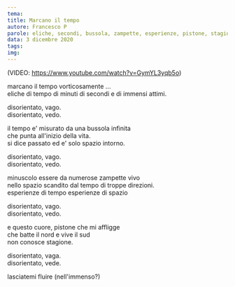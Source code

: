```yaml
---
tema:
title: Marcano il tempo
autore: Francesco P
parole: eliche, secondi, bussola, zampette, esperienze, pistone, stagione, fluire
data: 3 dicembre 2020
tags: 
img: 
---
```

(VIDEO: https://www.youtube.com/watch?v=GymYL3yqb5o)  

marcano il tempo vorticosamente ...  
eliche di tempo di minuti di secondi e di immensi attimi.

disorientato, vago.  
disorientato, vedo.

il tempo e' misurato da una bussola infinita  
che punta all'inizio della vita.  
si dice passato ed e' solo spazio intorno.

disorientato, vago.  
disorientato, vedo.

minuscolo essere da numerose zampette vivo  
nello spazio scandito dal tempo di troppe direzioni.  
esperienze di tempo esperienze di spazio

disorientato, vago.  
disorientato, vedo.

e questo cuore, pistone che mi affligge  
che batte il nord e vive il sud  
non conosce stagione.  

disorientato, vaga.  
disorientato, vede.

lasciatemi fluire (nell'immenso?)
